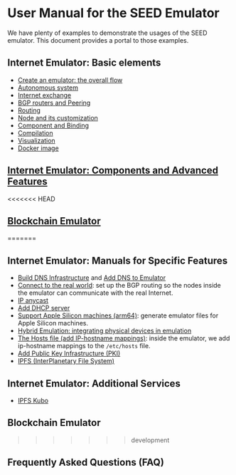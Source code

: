 # User Manual for the SEED Emulator

We have plenty of examples to demonstrate the usages of the SEED emulator.
This document provides a portal to those examples.


## Internet Emulator: Basic elements

  - [Create an emulator: the overall flow](./overall_flow.md)
  - [Autonomous system](./as.md)
  - [Internet exchange](./internet_exchange.md)
  - [BGP routers and Peering](./bgp.md) 
  - [Routing](./routing.md) 
  - [Node and its customization](./node.md)
  - [Component and Binding](./component.md) 
  - [Compilation](./compiler.md) 
  - [Visualization](./visualization.md)
  - [Docker image](./docker.md)

## [Internet Emulator: Components and Advanced Features](./internet/README.md)

<<<<<<< HEAD
## [Blockchain Emulator](./blockchain/README.md)
=======
## Internet Emulator: Manuals for Specific Features

  - [Build DNS Infrastructure](../../examples/B01-dns-component/) and
    [Add DNS to Emulator](../../examples/B02-mini-internet-with-dns)  
  - [Connect to the real world](./bgp.md#connect-to-realworld): set up the BGP routing
    so the nodes inside the emulator can communicate with the real Internet. 
  - [IP anycast](../../examples/B03-ip-anycast/)
  - [Add DHCP server](../../examples/B10-dhcp/)
  - [Support Apple Silicon machines (arm64)](./docker.md#platform): generate emulator
    files for Apple Silicon machines. 
  - [Hybrid Emulation: integrating physical devices in emulation](../../examples/C03-bring-your-own-internet/)
  - [The Hosts file (add IP-hostname mappings)](../../examples/B11-etc-hosts/): inside the
    emulator, we add ip-hostname mappings to the `/etc/hosts` file. 
  - [Add Public Key Infrastructure (PKI)](../../examples/)
  - [IPFS (InterPlanetary File System)](../../examples/)


## Internet Emulator: Additional Services
  - [IPFS Kubo](./kubo.md)


## Blockchain Emulator
>>>>>>> development
  
## Frequently Asked Questions (FAQ)
